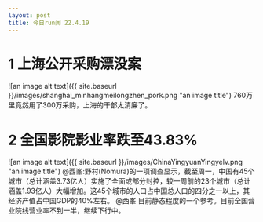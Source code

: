 ```yaml
---
layout: post
title: 今日run闻 22.4.19
---
```

# 1 上海公开采购漂没案
![an image alt text]({{ site.baseurl }}/images/shanghai_minhangmeilongzhen_pork.png "an image title")
760万里竟然用了300万采购，上海的干部太清廉了。

# 2 全国影院影业率跌至43.83%
![an image alt text]({{ site.baseurl }}/images/ChinaYingyuanYingyelv.png "an image title")
@西峯:野村(Nomura)的一项调查显示，截至周一，中国有45个城市（总计涵盖3.73亿人）实施了全面或部分封控，较一周前的23个城市（总计涵盖1.93亿人）大幅增加。这45个城市的人口占中国总人口的四分之一以上，其经济产值占中国GDP的40%左右。
@西峯
目前静态程度的一个参考。目前全国营业院线营业率不到一半，继续下行中。 
